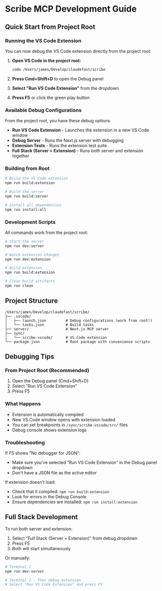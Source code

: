 # Scribe MCP Development Guide

## Quick Start from Project Root

### Running the VS Code Extension

You can now debug the VS Code extension directly from the project root:

1. **Open VS Code in the project root:**
   ```bash
   code /Users/james/Develop/claudefast/scribe
   ```

2. **Press Cmd+Shift+D** to open the Debug panel

3. **Select "Run VS Code Extension"** from the dropdown

4. **Press F5** or click the green play button

### Available Debug Configurations

From the project root, you have these debug options:

- **Run VS Code Extension** - Launches the extension in a new VS Code window
- **Debug Server** - Runs the Next.js server with debugging
- **Extension Tests** - Runs the extension test suite
- **Full Stack (Server + Extension)** - Runs both server and extension together

### Building from Root

```bash
# Build the VS Code extension
npm run build:extension

# Build the server
npm run build:server

# Install all dependencies
npm run install:all
```

### Development Scripts

All commands work from the project root:

```bash
# Start the server
npm run dev:server

# Watch extension changes
npm run dev:extension

# Build extension
npm run build:extension

# Clean build artifacts
npm run clean
```

## Project Structure

```
/Users/james/Develop/claudefast/scribe/
├── .vscode/
│   ├── launch.json         # Debug configurations (work from root!)
│   └── tasks.json          # Build tasks
├── server/                 # Next.js MCP server
├── sync/
│   └── scribe-vscode/      # VS Code extension
└── package.json            # Root package with convenience scripts
```

## Debugging Tips

### From Project Root (Recommended)
1. Open the Debug panel (Cmd+Shift+D)
2. Select "Run VS Code Extension"
3. Press F5

### What Happens
- Extension is automatically compiled
- New VS Code window opens with extension loaded
- You can set breakpoints in `/sync/scribe-vscode/src/` files
- Debug console shows extension logs

### Troubleshooting

If F5 shows "No debugger for JSON":
- Make sure you've selected "Run VS Code Extension" in the Debug panel dropdown
- Don't have a JSON file as the active editor

If extension doesn't load:
- Check that it compiled: `npm run build:extension`
- Look for errors in the Debug Console
- Ensure dependencies are installed: `npm run install:extension`

## Full Stack Development

To run both server and extension:
1. Select "Full Stack (Server + Extension)" from debug dropdown
2. Press F5
3. Both will start simultaneously

Or manually:
```bash
# Terminal 1
npm run dev:server

# Terminal 2 - Then debug extension
# Select "Run VS Code Extension" and press F5
```